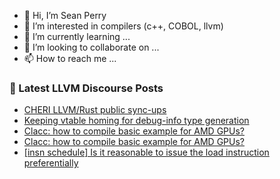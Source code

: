 - 👋 Hi, I’m Sean Perry
- 👀 I’m interested in compilers (c++, COBOL, llvm)
- 🌱 I’m currently learning ...
- 💞️ I’m looking to collaborate on ...
- 📫 How to reach me ...

<!---
s66perry/s66perry is a ✨ special ✨ repository because its `README.md` (this file) appears on your GitHub profile.
You can click the Preview link to take a look at your changes.
--->
### 📕 Latest LLVM Discourse Posts

<!-- DISCOURSE-LLVM:START -->
- [CHERI LLVM/Rust public sync-ups](https://discourse.llvm.org/t/cheri-llvm-rust-public-sync-ups/62815#post_9)
- [Keeping vtable homing for debug-info type generation](https://discourse.llvm.org/t/keeping-vtable-homing-for-debug-info-type-generation/63732#post_5)
- [Clacc: how to compile basic example for AMD GPUs?](https://discourse.llvm.org/t/clacc-how-to-compile-basic-example-for-amd-gpus/63720#post_7)
- [Clacc: how to compile basic example for AMD GPUs?](https://discourse.llvm.org/t/clacc-how-to-compile-basic-example-for-amd-gpus/63720#post_6)
- [[insn schedule] Is it reasonable to issue the load instruction preferentially](https://discourse.llvm.org/t/insn-schedule-is-it-reasonable-to-issue-the-load-instruction-preferentially/63674#post_4)
<!-- DISCOURSE-LLVM:END -->
